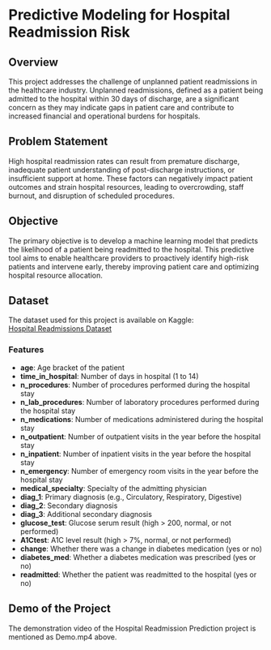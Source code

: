 # Predictive Modeling for Hospital Readmission Risk

## Overview

This project addresses the challenge of unplanned patient readmissions in the healthcare industry. Unplanned readmissions, defined as a patient being admitted to the hospital within 30 days of discharge, are a significant concern as they may indicate gaps in patient care and contribute to increased financial and operational burdens for hospitals.

## Problem Statement

High hospital readmission rates can result from premature discharge, inadequate patient understanding of post-discharge instructions, or insufficient support at home. These factors can negatively impact patient outcomes and strain hospital resources, leading to overcrowding, staff burnout, and disruption of scheduled procedures.

## Objective

The primary objective is to develop a machine learning model that predicts the likelihood of a patient being readmitted to the hospital. This predictive tool aims to enable healthcare providers to proactively identify high-risk patients and intervene early, thereby improving patient care and optimizing hospital resource allocation.

## Dataset

The dataset used for this project is available on Kaggle:  
[Hospital Readmissions Dataset](https://www.kaggle.com/datasets/dubradave/hospital-readmissions?resource=download)

### Features

- **age**: Age bracket of the patient
- **time_in_hospital**: Number of days in hospital (1 to 14)
- **n_procedures**: Number of procedures performed during the hospital stay
- **n_lab_procedures**: Number of laboratory procedures performed during the hospital stay
- **n_medications**: Number of medications administered during the hospital stay
- **n_outpatient**: Number of outpatient visits in the year before the hospital stay
- **n_inpatient**: Number of inpatient visits in the year before the hospital stay
- **n_emergency**: Number of emergency room visits in the year before the hospital stay
- **medical_specialty**: Specialty of the admitting physician
- **diag_1**: Primary diagnosis (e.g., Circulatory, Respiratory, Digestive)
- **diag_2**: Secondary diagnosis
- **diag_3**: Additional secondary diagnosis
- **glucose_test**: Glucose serum result (high > 200, normal, or not performed)
- **A1Ctest**: A1C level result (high > 7%, normal, or not performed)
- **change**: Whether there was a change in diabetes medication (yes or no)
- **diabetes_med**: Whether a diabetes medication was prescribed (yes or no)
- **readmitted**: Whether the patient was readmitted to the hospital (yes or no)


## Demo of the Project

The demonstration video of the Hospital Readmission Prediction project is mentioned as Demo.mp4 above.





